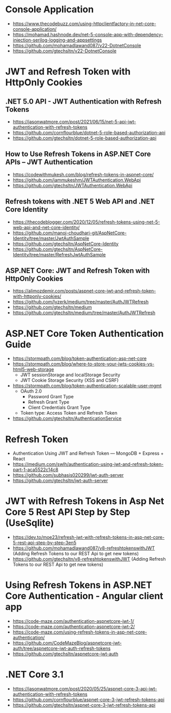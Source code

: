 # Console Application
+ https://www.thecodebuzz.com/using-httpclientfactory-in-net-core-console-application/
+ https://mohamad.hashnode.dev/net-5-console-app-with-dependency-injection-serilog-logging-and-appsettings
+ https://github.com/mohamadlawand087/v22-DotnetConsole
+ https://github.com/gtechsltn/v22-DotnetConsole

# JWT and Refresh Token with HttpOnly Cookies

## .NET 5.0 API - JWT Authentication with Refresh Tokens
+ https://jasonwatmore.com/post/2021/06/15/net-5-api-jwt-authentication-with-refresh-tokens
+ https://github.com/cornflourblue/dotnet-5-role-based-authorization-api
+ https://github.com/gtechsltn/dotnet-5-role-based-authorization-api

## How to Use Refresh Tokens in ASP.NET Core APIs – JWT Authentication
+ https://codewithmukesh.com/blog/refresh-tokens-in-aspnet-core/
+ https://github.com/iammukeshm/JWTAuthentication.WebApi
+ https://github.com/gtechsltn/JWTAuthentication.WebApi

## Refresh tokens with .NET 5 Web API and .NET Core Identity
+ https://thecodeblogger.com/2020/12/05/refresh-tokens-using-net-5-web-api-and-net-core-identity/
+ https://github.com/manoj-choudhari-git/AspNetCore-Identity/tree/master/JwtAuthSample
+ https://github.com/gtechsltn/AspNetCore-Identity
+ https://github.com/gtechsltn/AspNetCore-Identity/tree/master/RefreshJwtAuthSample

## ASP.NET Core: JWT and Refresh Token with HttpOnly Cookies
+ https://alimozdemir.com/posts/aspnet-core-jwt-and-refresh-token-with-httponly-cookies/
+ https://github.com/lyzerk/medium/tree/master/AuthJWTRefresh
+ https://github.com/gtechsltn/medium
+ https://github.com/gtechsltn/medium/tree/master/AuthJWTRefresh

# ASP.NET Core Token Authentication Guide
+ https://stormpath.com/blog/token-authentication-asp-net-core
+ https://stormpath.com/blog/where-to-store-your-jwts-cookies-vs-html5-web-storage
  + JWT sessionStorage and localStorage Security
  + JWT Cookie Storage Security (XSS and CSRF)
+ https://stormpath.com/blog/token-authentication-scalable-user-mgmt
  + OAuth 2.0
    + Password Grant Type
    + Refresh Grant Type
    + Client Credentials Grant Type
  + Token type: Access Token and Refresh Token
+ https://github.com/gtechsltn/AuthenticationService

# Refresh Token
+ Authentication Using JWT and Refresh Token — MongoDB + Express + React
+ https://medium.com/swlh/authentication-using-jwt-and-refresh-token-part-1-aca5522c14c8
+ https://github.com/subhasis020299/jwt-auth-server
+ https://github.com/gtechsltn/jwt-auth-server

# JWT with Refresh Tokens in Asp Net Core 5 Rest API Step by Step (UseSqlite)
+ https://dev.to/moe23/refresh-jwt-with-refresh-tokens-in-asp-net-core-5-rest-api-step-by-step-3en5
+ https://github.com/mohamadlawand087/v8-refreshtokenswithJWT (Adding Refresh Tokens to our REST Api to get new tokens)
+ https://github.com/gtechsltn/v8-refreshtokenswithJWT (Adding Refresh Tokens to our REST Api to get new tokens)

# Using Refresh Tokens in ASP.NET Core Authentication - Angular client app
+ https://code-maze.com/authentication-aspnetcore-jwt-1/
+ https://code-maze.com/authentication-aspnetcore-jwt-2/
+ https://code-maze.com/using-refresh-tokens-in-asp-net-core-authentication/
+ https://github.com/CodeMazeBlog/aspnetcore-jwt-auth/tree/aspnetcore-jwt-auth-refresh-tokens
+ https://github.com/gtechsltn/aspnetcore-jwt-auth

# .NET Core 3.1
+ https://jasonwatmore.com/post/2020/05/25/aspnet-core-3-api-jwt-authentication-with-refresh-tokens
+ https://github.com/cornflourblue/aspnet-core-3-jwt-refresh-tokens-api
+ https://github.com/gtechsltn/aspnet-core-3-jwt-refresh-tokens-api
